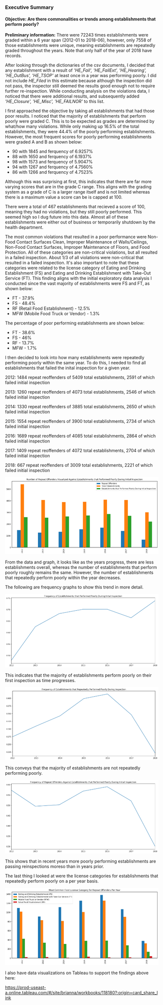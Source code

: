 ### Executive Summary

#### Objective: Are there commonalities or trends among establishments that perform poorly?

**Preliminary information:** There were 72243 times establishments were graded within a 6 year span (2012-01 to 2018-06), however, only 7558 of those establishments were unique, meaning establishments are repeatedly graded throughout the years. Note that only half of the year of 2018 have records.


After looking through the dictionaries of the csv documents, I decided that any establishment with a result of *'HE_Fail', 'HE_FailExt', 'HE_Hearing', 'HE_OutBus', 'HE_TSOP'* at least once in a year was performing poorly. I did not include *HE_Filed* in this estimate because although the inspection did not pass, the inspector still deemed the results good enough not to require further re-inspection. While conducting analysis on the violations data, I noticed that there were additional results, and subsequently added *'HE_Closure', 'HE_Misc', 'HE_FAILNOR'* to this list.

I first approached the objective by taking all establishments that had those poor results. I noticed that the majority of establishments that perform poorly were graded C. This is to be expected as grades are determined by what/how many violations. While only making up 16.5% of the total establishments, they were 44.4% of the poorly performing establishments. However, the most frequent scores for poorly performing establishments were graded A and B as shown below:
* 90 with 1845 and ferquency of 6.9257%
* 88 with 1650 and ferquency of 6.1937%
* 98 with 1573 and ferquency of 5.9047%
* 94 with 1267 and ferquency of 4.7560%
* 86 with 1266 and ferquency of 4.7523%

Although this was surprising at first, this indicates that there are far more varying scores that are in the grade C range. This aligns with the grading system as a grade of C is a larger range itself and is not limited whereas there is a maximum value a score can be is capped at 100.

There were a total of 467 establishments that recieved a score of 100, meaning they had no violations, but they still poorly performed. This seemed high so I dug future into this data. Almost all of these establishments were either out of business or temporarily shutdown by the health department.  

The most common violations that resulted in a poor performance were Non-Food Contact Surfaces Clean, Improper Maintenance of Walls/Ceilings, Non-Food Contact Surfaces, Improper Maintenance of Floors, and Food Protection. All of these categories are non-critical violations, but all resulted in a failed inspection. About 1/3 of all violations were non-critical that resulted in a failed inspection. It's also important to note that these categories were related to the license category of Eating and Drinking Establishment (FS) and Eating and Drinking Establishment with Take-Out Service (FT). This finding aligns with the initial exploratory data analysis I conducted since the vast majority of establishments were FS and FT, as shown below:
* FT - 37.9% 
* FS - 48.4% 
* RF (Retail Food Establishment) - 12.5% 
* MFW (Mobile Food Truck or Vendor) - 1.3%

The percentage of poor performing establishments are shown below:
* FT - 38.6%
* FS - 46%
* RF - 13.7%
* MFW - 1.7%

I then decided to look into how many establishments were repeatedly performing poorly within the same year. To do this, I needed to find all establishments that failed the inital inspection for a given year.

2012: 1484 repeat reoffenders of 5409 total establishments, 2591 of which failed initial inspection

2013: 1260 repeat reoffenders of 4073 total establishments, 2546 of which failed initial inspection

2014: 1330 repeat reoffenders of 3885 total establishments, 2650 of which failed initial inspection

2015: 1554 repeat reoffenders of 3900 total establishments, 2734 of which failed initial inspection

2016: 1689 repeat reoffenders of 4085 total establishments, 2864 of which failed initial inspection

2017: 1409 repeat reoffenders of 4072 total establishments, 2704 of which failed initial inspection

2018: 667 repeat reoffenders of 3009 total establishments, 2221 of which failed initial inspection

![Graph](https://raw.githubusercontent.com/blamaral/EOTSS_Data_Challenge/master/graphs/number-of-repeat-offenders.png)

From the data and graph, it looks like as the years progress, there are less establishments overall, whereas the number of establishments that perform poorly roughly remains the same. However, the number of establishments that repeatedly perform poorly within the year decreases.

The following are frequency graphs to show this trend in more detail.

![Graph](https://raw.githubusercontent.com/blamaral/EOTSS_Data_Challenge/master/graphs/initially-poorly-performing-establishments.png) 

This indicates that the majority of establishments perform poorly on their first inspection as time progresses.

![Graph](https://raw.githubusercontent.com/blamaral/EOTSS_Data_Challenge/master/graphs/repeatly-poorly-performing-establishments.png)

This conveys that the majority of establishments are not repeatedly performing poorly.

![Graph](https://raw.githubusercontent.com/blamaral/EOTSS_Data_Challenge/master/graphs/poorly-performing-establishments.png)

This shows that in recent years more poorly performing establishments are passing reinspections moreso than in years prior.

The last thing I looked at were the license categories for establishments that repeatedly perform poorly on a per year basis.

![Graph](https://raw.githubusercontent.com/blamaral/EOTSS_Data_Challenge/master/graphs/most-common-food-license-cats.png)

I also have data visualizations on Tableau to support the findings above here: 

https://prod-useast-a.online.tableau.com/#/site/brianna/workbooks/118180?:origin=card_share_link
